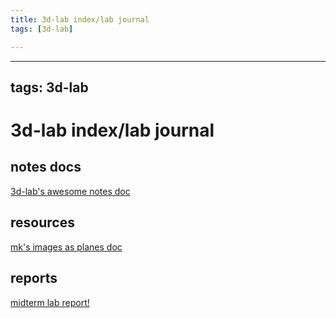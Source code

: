 ```yaml
---
title: 3d-lab index/lab journal
tags: [3d-lab]

---
```


---
tags: 3d-lab
---

# 3d-lab index/lab journal

## notes docs
[3d-lab's awesome notes doc](https://hackmd.io/wL4OUOaJT-654XVja2SBbQ)

## resources
[mk's images as planes doc](https://hackmd.io/JmWCwLIhRYWnMGOYD-Mw5g?both)

## reports
[midterm lab report!](https://hackmd.io/HfkToOj2TZuPDsCn3wktAA?both)